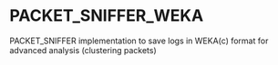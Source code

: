 PACKET_SNIFFER_WEKA
===================

PACKET_SNIFFER implementation to save logs in WEKA(c) format for advanced analysis (clustering packets)
